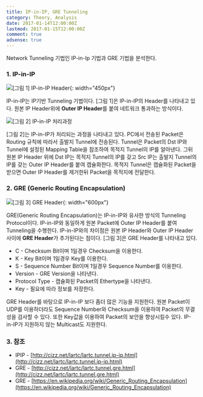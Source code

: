 ```yaml
---
title: IP-in-IP, GRE Tunneling
category: Theory, Analysis
date: 2017-01-14T12:00:00Z
lastmod: 2017-01-15T12:00:00Z
comment: true
adsense: true
---
```


Network Tunneling 기법인 IP-in-Ip 기법과 GRE 기법을 분석한다.

### 1. IP-in-IP

![[그림 1] IP-in-IP Header]({{site.baseurl}}/images/theory_analysis/IPIP_GRE_Tunneling/IPIP_Header.PNG){: width="450px"}

IP-in-IP는 IP기반 Tunneling 기법이다. [그림 1]은 IP-in-IP의 Header를 나타내고 있다. 원본 IP Header위에 **Outer IP Header**를 붙여 네트워크 통과하는 방식이다.

![[그림 2] IP-in-IP 처리과정]({{site.baseurl}}/images/theory_analysis/IPIP_GRE_Tunneling/IPIP_Process.PNG)

[그림 2]는 IP-in-IP가 처리되는 과정을 나타내고 있다. PC에서 전송된 Packet은 Routing 규칙에 따라서 출발지 Tunnel에 전송된다. Tunnel은 Packet의 Dst IP와 Tunnel에 설정된 Mapping Table을 참조하여 목적지 Tunnel의 IP를 알아낸다. 그뒤 원본 IP Header 위에 Dst IP는 목적지 Tunnel의 IP를 갖고 Src IP는 출발지 Tunnel의 IP를 갖는 Outer IP Header를 붙여 캡슐화한다. 목적지 Tunnel은 캡슐화된 Packet을 받으면 Outer IP Header를 제거한뒤 Packet을 목적지에 전달한다.

### 2. GRE (Generic Routing Encapsulation)

![[그림 3] GRE Header]({{site.baseurl}}/images/theory_analysis/IPIP_GRE_Tunneling/GRE_Header.PNG){: width="600px"}

GRE(Generic Routing Encapsulation)는 IP-in-IP와 유사한 방식의 Tunneling Protocol이다. IP-in-IP와 동일하게 원본 Packet에 Outer IP Header를 붙여 Tunneling을 수행한다. IP-in-IP와의 차이점은 원본 IP Header와 Outer IP Header 사이에 **GRE Header**가 추가된다는 점이다. [그림 3]은 GRE Header를 나타내고 있다.

* C - Checksum Bit이며 1일경우 Checksum을 이용한다.
* K - Key Bit이며 1일경우 Key를 이용한다.
* S - Sequence Number Bit이며 1일경우 Sequence Number를 이용한다.
* Version - GRE Version을 나타낸다.
* Protocol Type - 캡슐화된 Packet의 Ethertype을 나타낸다.
* Key - 필요에 따라 정보를 저장한다.

GRE Header를 바탕으로 IP-in-IP 보다 좀더 많은 기능을 지원한다. 원본 Packet이 UDP를 이용하더라도 Sequence Number와 Checksum을 이용하여 Packet의 무결성을 검사할 수 있다. 또한 Key값을 이용하여 Packet의 보안을 향상시킬수 있다. IP-in-IP가 지원하지 않는 Multicast도 지원한다.

### 3. 참조

* IPIP - [http://cizz.net/lartc/lartc.tunnel.ip-ip.html](http://cizz.net/lartc/lartc.tunnel.ip-ip.html)
* GRE - [http://cizz.net/lartc/lartc.tunnel.gre.html](http://cizz.net/lartc/lartc.tunnel.gre.html)
* GRE - [https://en.wikipedia.org/wiki/Generic_Routing_Encapsulation](https://en.wikipedia.org/wiki/Generic_Routing_Encapsulation)
